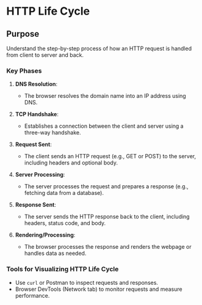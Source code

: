 # HTTP Life Cycle

## Purpose
Understand the step-by-step process of how an HTTP request is handled from client to server and back.

### Key Phases
1. **DNS Resolution**:
   - The browser resolves the domain name into an IP address using DNS.

2. **TCP Handshake**:
   - Establishes a connection between the client and server using a three-way handshake.

3. **Request Sent**:
   - The client sends an HTTP request (e.g., GET or POST) to the server, including headers and optional body.

4. **Server Processing**:
   - The server processes the request and prepares a response (e.g., fetching data from a database).

5. **Response Sent**:
   - The server sends the HTTP response back to the client, including headers, status code, and body.

6. **Rendering/Processing**:
   - The browser processes the response and renders the webpage or handles data as needed.

### Tools for Visualizing HTTP Life Cycle
- Use `curl` or Postman to inspect requests and responses.
- Browser DevTools (Network tab) to monitor requests and measure performance.


